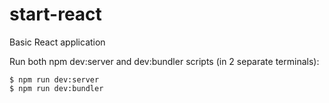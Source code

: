 # start-react
Basic React application

Run both npm dev:server and dev:bundler scripts (in 2 separate terminals):
```
$ npm run dev:server
$ npm run dev:bundler
```
